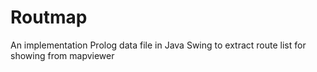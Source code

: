# Routmap
An implementation Prolog data file in Java Swing to extract route list for showing from mapviewer
